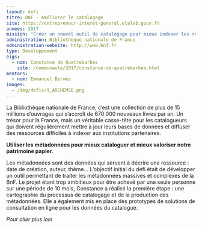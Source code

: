 ```yaml
---
layout: defi
titre: BNF - Améliorer le catalogage
site: https://entrepreneur-interet-general.etalab.gouv.fr
annees: 2017
mission: "Créer un nouvel outil de catalogage pour mieux indexer les ressources de la BNF"
administration: Bibliothèque nationale de France
administration-website: http://www.bnf.fr
type: Développement
eigs:
  - nom: Constance de Quatrebarbes
    site: /communaute/2017/constance-de-quatrebarbes.html
mentors: 
  - nom: Emmanuel Bermès
images:
  - /img/defis/9_ARCHEMSE.png
---
```


La Bibliothèque nationale de France, c’est une collection de plus de
15 millions d’ouvrages qui s’accroît de 670 000 nouveaux livres par
an.  Un trésor pour la France, mais un véritable casse-tête pour les
catalogueurs qui doivent régulièrement mettre à jour leurs bases de
données et diffuser des ressources difficiles à indexer aux
institutions partenaires.

**Utiliser les métadonnées pour mieux cataloguer et mieux valoriser
notre patrimoine papier.**

Les métadonnées sont des données qui servent à décrire une ressource :
date de création, auteur, thème…  L’objectif initial du défi était de
développer un outil permettant de traiter les métadonnées massives et
complexes de la BnF.  Le projet étant trop ambitieux pour être achevé
par une seule personne sur une période de 10 mois, Constance a réalisé
la première étape : une cartographie du processus de catalogage et de
la production des métadonnées.  Elle a également mis en place des
prototypes de solutions de consultation en ligne pour les données du
catalogue.

_Pour aller plus loin_
